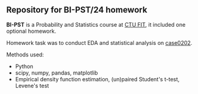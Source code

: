## Repository for BI-PST/24 homework

**BI-PST** is a Probability and Statistics course at [CTU FIT](https://fit.cvut.cz/en), it included one optional homework.

Homework task was to conduct EDA and statistical analysis on [case0202](https://rdrr.io/cran/Sleuth2/man/case0202.html).

Methods used:
* Python
* scipy, numpy, pandas, matplotlib
* Empirical density function estimation, (un)paired Student's t-test, Levene's test
